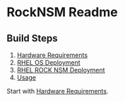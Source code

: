 # RockNSM Readme

## Build Steps
1. [Hardware Requirements](requirements.md)
1. [RHEL OS Deployment](rhelrockOSdeploy.md)
1. [RHEL ROCK NSM Deployment](rhellrocksoftwaredeploy.md)
1. [Usage](usage.md)

Start with [Hardware Requirements](requirements.md).
